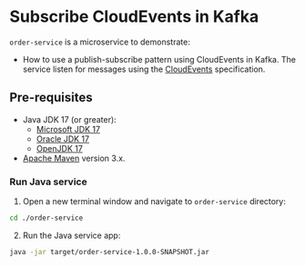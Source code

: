 # Subscribe CloudEvents in Kafka

`order-service` is a microservice to demonstrate:
- How to use a publish-subscribe pattern using CloudEvents in Kafka. The service listen for messages using the [CloudEvents](https://cloudevents.io/) specification.

## Pre-requisites

* Java JDK 17 (or greater):
  * [Microsoft JDK 17](https://docs.microsoft.com/en-us/java/openjdk/download#openjdk-17)
  * [Oracle JDK 17](https://www.oracle.com/java/technologies/downloads/#java17)
  * [OpenJDK 17](https://jdk.java.net/17/)
* [Apache Maven](https://maven.apache.org/install.html) version 3.x.


### Run Java service

1. Open a new terminal window and navigate to `order-service` directory:

```bash
cd ./order-service
```

2. Run the Java service app: 

```bash
java -jar target/order-service-1.0.0-SNAPSHOT.jar
```
